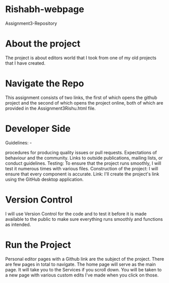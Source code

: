 # Rishabh-webpage
Assignment3-Repository

# About the project
The project is about editors world that I took from one of my old projects that I have created.

# Navigate the Repo
This assignment consists of two links, the first of which opens the github project and the second of which opens the project online, both of which are provided in the Assignment3Rishu.html file.

# Developer Side
Guidelines: -

procedures for producing quality issues or pull requests.
Expectations of behaviour and the community.
Links to outside publications, mailing lists, or conduct guidelines. Testing: To ensure that the project runs smoothly, I will test it numerous times with various files. Construction of the project: I will ensure that every component is accurate. Link: I'll create the project's link using the GitHub desktop application.

# Version Control
I will use Version Control for the code and to test it before it is made available to the public to make sure everything runs smoothly and functions as intended.

# Run the Project
Personal editor pages with a Github link are the subject of the project. There are few pages in total to navigate. The home page will serve as the main page. It will take you to the Services if you scroll down. You will be taken to a new page with various custom edits I've made when you click on those.
